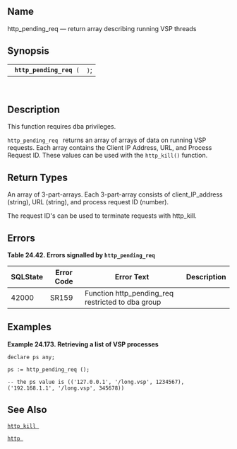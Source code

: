 <div>

<div>

</div>

<div>

## Name

http_pending_req — return array describing running VSP threads

</div>

<div>

## Synopsis

<div>

|                               |      |
|-------------------------------|------|
| ` `**`http_pending_req`**` (` | `)`; |

<div>

 

</div>

</div>

</div>

<div>

## Description

This function requires dba privileges.

`http_pending_req ` returns an array of arrays of data on running VSP
requests. Each array contains the Client IP Address, URL, and Process
Request ID. These values can be used with the `http_kill()` function.

</div>

<div>

## Return Types

An array of 3-part-arrays. Each 3-part-array consists of
client_IP_address (string), URL (string), and process request ID
(number).

The request ID's can be used to terminate requests with http_kill.

</div>

<div>

## Errors

<div>

**Table 24.42. Errors signalled by `http_pending_req `**

<div>

| SQLState                              | Error Code                            | Error Text                                                                        | Description |
|---------------------------------------|---------------------------------------|-----------------------------------------------------------------------------------|-------------|
| <span class="errorcode">42000 </span> | <span class="errorcode">SR159 </span> | <span class="errortext">Function http_pending_req restricted to dba group </span> |             |

</div>

</div>

  

</div>

<div>

## Examples

<div>

**Example 24.173. Retrieving a list of VSP processes**

<div>

``` programlisting
declare ps any;

ps := http_pending_req ();

-- the ps value is (('127.0.0.1', '/long.vsp', 1234567), ('192.168.1.1', '/long.vsp', 345678))
```

</div>

</div>

  

</div>

<div>

## See Also

<a href="fn_http_kill.html" class="link" title="http_kill"><code
class="function">http_kill </code></a>

<a href="fn_http.html" class="link" title="http"><code
class="function">http </code></a>

</div>

</div>
